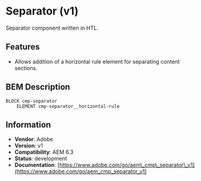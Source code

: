 <!--
Copyright 2018 Adobe Systems Incorporated

Licensed under the Apache License, Version 2.0 (the "License");
you may not use this file except in compliance with the License.
You may obtain a copy of the License at

    http://www.apache.org/licenses/LICENSE-2.0

Unless required by applicable law or agreed to in writing, software
distributed under the License is distributed on an "AS IS" BASIS,
WITHOUT WARRANTIES OR CONDITIONS OF ANY KIND, either express or implied.
See the License for the specific language governing permissions and
limitations under the License.
-->
Separator (v1)
=========
Separator component written in HTL.

## Features

* Allows addition of a horizontal rule element for separating content sections.

## BEM Description
```
BLOCK cmp-separator
    ELEMENT cmp-separator__horizontal-rule
```

## Information
* **Vendor**: Adobe
* **Version**: v1
* **Compatibility**: AEM 6.3
* **Status**: development
* **Documentation**: [https://www.adobe.com/go/aem\_cmp\_separator\_v1](https://www.adobe.com/go/aem_cmp_separator_v1)
